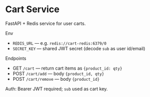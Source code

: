 Cart Service
============

FastAPI + Redis service for user carts.

Env
- `REDIS_URL` — e.g. `redis://cart-redis:6379/0`
- `SECRET_KEY` — shared JWT secret (decode `sub` as user id/email)

Endpoints
- GET `/cart` — return cart items as `{product_id: qty}`
- POST `/cart/add` — body `{product_id, qty}`
- POST `/cart/remove` — body `{product_id}`

Auth: Bearer JWT required; `sub` used as cart key.


